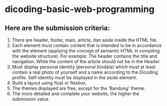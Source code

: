 # dicoding-basic-web-programming

## Here are the submission criteria:

1. There are header, footer, main, article, dan aside inside the HTML file.
2. Each element must contain content that is intended to be in accordance with the element (applying the concept of semantic HTML in compiling the website structure). For example: The header contains the title and navigation. While the content of the article should not be in the Header.
3. Must display personal identity (personal biodata) which must at least contain a real photo of yourself and a name according to the Dicoding profile. Self-identity must be displayed in the aside element.
4. Build a layout using float or flexbox.
5. The themes displayed are free, except for the 'Bandung' theme.
6. The more detailed and complete your website, the higher the submission value.
